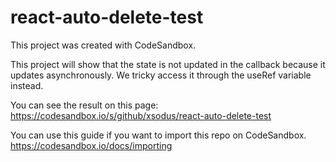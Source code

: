 # react-auto-delete-test

This project was created with CodeSandbox.

This project will show that the state is not updated in the callback because it updates asynchronously. We tricky access it through the useRef variable instead.

You can see the result on this page:
https://codesandbox.io/s/github/xsodus/react-auto-delete-test

You can use this guide if you want to import this repo on CodeSandbox.
https://codesandbox.io/docs/importing
